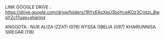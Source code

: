 LINK GOOGLE DRIVE : 
https://drive.google.com/drive/folders/1RYvEAcXpU3boYcwKOz3Cmtzj_BwpYZc1?usp=sharing

ANGGOTA :
NUR ALIZA IZZATI (076)
NYSSA OBELIA (097)
KHAIRUNNISA SIREGAR (118)
